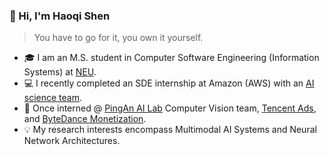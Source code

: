 ### 👋 Hi, I'm Haoqi Shen

> You have to go for it, you own it yourself.
- 🎓 I am an M.S. student in Computer Software Engineering (Information Systems) at [NEU](https://www.northeastern.edu/).
- 💻 I recently completed an SDE internship at Amazon (AWS) with an [AI science team](https://aws.amazon.com/q/business/?nc1=h_ls).
- 💼 Once interned @ [PingAn AI Lab](https://www.weforum.org/organizations/ping-an-technology/) Computer Vision team, [Tencent Ads](https://www.tencent.com/en-us/business/tencent-marketing-solutions.html), and [ByteDance Monetization](https://www.oceanengine.io/brand-building).
- 💡 My research interests encompass Multimodal AI Systems and Neural Network Architectures.
